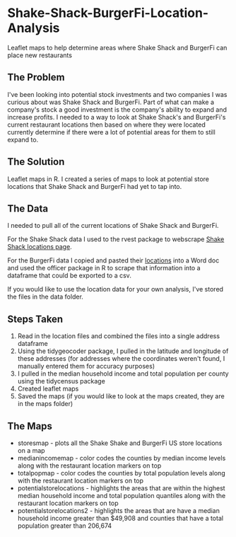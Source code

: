 # Shake-Shack-BurgerFi-Location-Analysis
Leaflet maps to help determine areas where Shake Shack and BurgerFi can  place new restaurants

## The Problem
I've been looking into potential stock investments and two companies I was curious about was Shake Shack and BurgerFi. Part of what can make a company's stock a good investment is the company's ability to expand and increase profits. I needed to a way to look at Shake Shack's and BurgerFi's current restaurant locations then based on where they were located currently determine if there were a lot of potential areas for them to still expand to.

## The Solution
Leaflet maps in R. I created a series of maps to look at potential store locations that Shake Shack and BurgerFi had yet to tap into.

## The Data
I needed to pull all of the current locations of Shake Shack and BurgerFi. 

For the Shake Shack data I used to the rvest package to webscrape [Shake Shack locations page](https://www.shakeshack.com/locations/).

For the BurgerFi data I copied and pasted their [locations](https://www.burgerfi.com/locations/) into a Word doc and used the officer package in R to scrape that information into a dataframe that could be exported to a csv.

If you would like to use the location data for your own analysis, I've stored the files in the data folder.

## Steps Taken
1. Read in the location files and combined the files into a single address dataframe
2. Using the tidygeocoder package, I pulled in the latitude and longitude of these addresses (for addresses where the coordinates weren't found, I manually entered them for accuracy purposes)
3. I pulled in the median household income and total population per county using the tidycensus package
4. Created leaflet maps
5. Saved the maps (if you would like to look at the maps created, they are in the maps folder)

## The Maps
* storesmap - plots all the Shake Shake and BurgerFi US store locations on a map
* medianincomemap - color codes the counties by median income levels along with the restaurant location markers on top
* totalpopmap - color codes the counties by total population levels along with the restaurant location markers on top
* potentialstorelocations - highlights the areas that are within the highest median household income and total population quantiles along with the restaurant location markers on top
 * potentialstorelocations2 - highlights the areas that are have a median household income greater than $49,908 and counties that have a total population greater than 206,674
